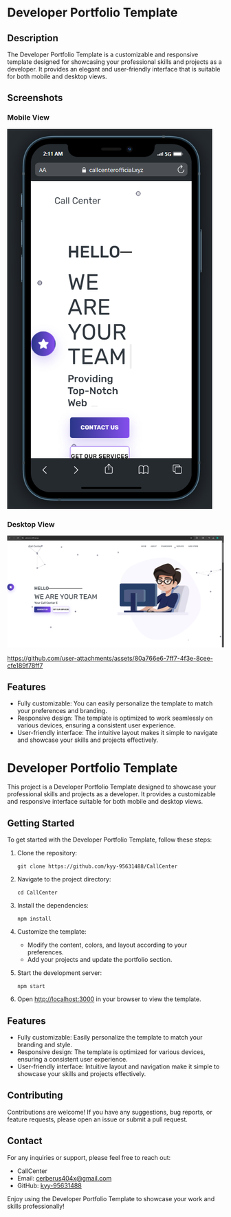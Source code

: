 # Developer Portfolio Template

## Description

The Developer Portfolio Template is a customizable and responsive template designed for showcasing your professional skills and projects as a developer. It provides an elegant and user-friendly interface that is suitable for both mobile and desktop views.

## Screenshots

### Mobile View
![Mobile View](./assets/mobile.png)

### Desktop View
![Desktop View](./assets/desktop.png)


https://github.com/user-attachments/assets/80a766e6-7ff7-4f3e-8cee-cfe189f78ff7


## Features

- Fully customizable: You can easily personalize the template to match your preferences and branding.
- Responsive design: The template is optimized to work seamlessly on various devices, ensuring a consistent user experience.
- User-friendly interface: The intuitive layout makes it simple to navigate and showcase your skills and projects effectively.


# Developer Portfolio Template

This project is a Developer Portfolio Template designed to showcase your professional skills and projects as a developer. It provides a customizable and responsive interface suitable for both mobile and desktop views.

## Getting Started

To get started with the Developer Portfolio Template, follow these steps:

1. Clone the repository:
   ```
   git clone https://github.com/kyy-95631488/CallCenter
   ```

2. Navigate to the project directory:
   ```
   cd CallCenter
   ```

3. Install the dependencies:
   ```
   npm install
   ```

4. Customize the template:
   - Modify the content, colors, and layout according to your preferences.
   - Add your projects and update the portfolio section.

5. Start the development server:
   ```
   npm start
   ```

6. Open [http://localhost:3000](http://localhost:3000) in your browser to view the template.

## Features

- Fully customizable: Easily personalize the template to match your branding and style.
- Responsive design: The template is optimized for various devices, ensuring a consistent user experience.
- User-friendly interface: Intuitive layout and navigation make it simple to showcase your skills and projects effectively.

## Contributing

Contributions are welcome! If you have any suggestions, bug reports, or feature requests, please open an issue or submit a pull request.


## Contact

For any inquiries or support, please feel free to reach out:

- CallCenter
- Email: cerberus404x@gmail.com
- GitHub: [kyy-95631488](https://github.com/kyy-95631488)

Enjoy using the Developer Portfolio Template to showcase your work and skills professionally!
